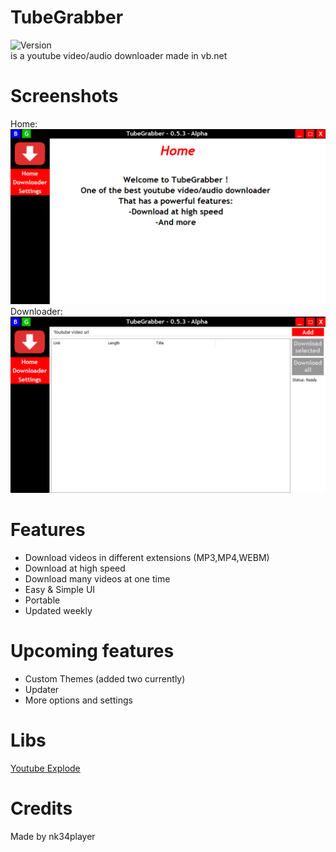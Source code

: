 # TubeGrabber

![Version](https://img.shields.io/github/v/release/nk34player/TubeGrabber?label=latest%20version)  
is a youtube video/audio downloader made in vb.net
# Screenshots
Home:
![Home](https://github.com/nk34player/TubeGrabber/blob/master/Screenies/1%20(2).png?raw=true)
Downloader:
![Downloader](https://github.com/nk34player/TubeGrabber/blob/master/Screenies/2%20(2).png?raw=true)

# Features
- Download videos in different extensions (MP3,MP4,WEBM)
- Download at high speed
- Download many videos at one time
- Easy & Simple UI
- Portable
- Updated weekly

# Upcoming features
- Custom Themes (added two currently)
- Updater
- More options and settings

# Libs
[Youtube Explode](https://github.com/Tyrrrz/YoutubeExplode)

# Credits
Made by nk34player
